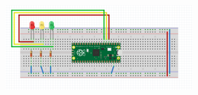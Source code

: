 ![traffic](https://github.com/semihenser/Embedded_Systems_Raspberry_Pi/blob/main/traffic_light/exp3_traffic_light.png)
